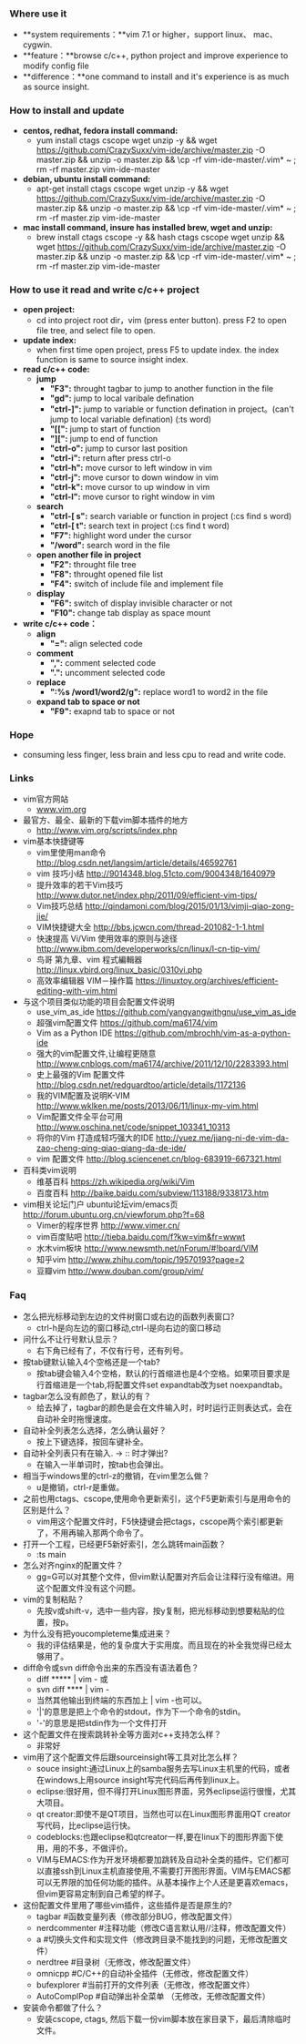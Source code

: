 ### Where use it
    
* **system requirements：**vim 7.1 or higher，support linux、 mac、 cygwin.
* **feature：**browse c/c++, python project and improve experience to modify config file
* **difference：**one command to install and it's experience is as much as source insight.


### How to install and update

* **centos, redhat, fedora install command:**
    * yum install ctags cscope wget unzip -y && wget https://github.com/CrazySuxx/vim-ide/archive/master.zip -O master.zip && unzip -o master.zip && \cp -rf vim-ide-master/.vim* ~ ; rm -rf master.zip vim-ide-master
* **debian, ubuntu install command:**
    * apt-get install ctags cscope wget unzip -y && wget https://github.com/CrazySuxx/vim-ide/archive/master.zip -O master.zip && unzip -o master.zip && \cp -rf vim-ide-master/.vim* ~ ; rm -rf master.zip vim-ide-master
* **mac install command, insure has installed brew, wget and unzip:**
    * brew install ctags cscope -y && hash ctags cscope wget unzip && wget https://github.com/CrazySuxx/vim-ide/archive/master.zip -O master.zip && unzip -o master.zip && \cp -rf vim-ide-master/.vim* ~ ; rm -rf master.zip vim-ide-master


### How to use it read and write c/c++ project

* **open project:**
    * cd into project root dir，vim (press enter button). press F2 to open file tree, and select file to open.
* **update index:**
    * when first time open project, press F5 to update index. the index function is same to source insight index.
* **read c/c++ code:**
    * **jump**
        * **"F3":**         throught tagbar to jump to another function in the file
        * **"gd":**         jump to local varibale defination
        * **"ctrl-]":**     jump to variable or function defination in project。(can't jump to local variable defination) (:ts word)
        * **"[[":**         jump to start of function
        * **"][":**         jump to end of function
        * **"ctrl-o":**     jump to cursor last position
        * **"ctrl-i":**     return after press ctrl-o
        * **"ctrl-h":**     move cursor to left window in vim
        * **"ctrl-j":**     move cursor to down window in vim
        * **"ctrl-k":**     move cursor to up window in vim
        * **"ctrl-l":**     move cursor to right window in vim
    * **search**
        * **"ctrl-[ s":**   search variable or function in project (:cs find s word)
        * **"ctrl-[ t":**   search text in project (:cs find t word)
        * **"F7":**         highlight word under the cursor 
        * **"/word":**      search word in the file
    * **open another file in project**
        * **"F2":**         throught file tree
        * **"F8":**         throught opened file list
        * **"F4":**         switch of include file and implement file
    * **display**
        * **"F6":**         switch of display invisible character or not 
        * **"F10":**        change tab display as space mount
* **write c/c++ code：**
    * **align**
        * **"=":**          align selected code
    * **comment**
        * **",":**          comment selected code
        * **".":**          uncomment selected code
    * **replace**
        * **":%s /word1/word2/g":**  replace word1 to word2 in the file
    * **expand tab to space or not**
        * **"F9":**         exapnd tab to space or not


### Hope

* consuming less finger, less brain and less cpu to read and write code.


### Links

* vim官方网站
    * www.vim.org
* 最官方、最全、最新的下载vim脚本插件的地方
    * http://www.vim.org/scripts/index.php
* vim基本快捷键等
    * vim里使用man命令     http://blog.csdn.net/langsim/article/details/46592761
    * vim 技巧小结         http://9014348.blog.51cto.com/9004348/1640979
    * 提升效率的若干Vim技巧  http://www.dutor.net/index.php/2011/09/efficient-vim-tips/
    * Vim技巧总结          http://qindamoni.com/blog/2015/01/13/vimji-qiao-zong-jie/
    * VIM快捷键大全        http://bbs.jcwcn.com/thread-201082-1-1.html
    * 快速提高 Vi/Vim 使用效率的原则与途径   http://www.ibm.com/developerworks/cn/linux/l-cn-tip-vim/
    * 鸟哥 第九章、vim 程式編輯器            http://linux.vbird.org/linux_basic/0310vi.php
    * 高效率编辑器 VIM－操作篇               https://linuxtoy.org/archives/efficient-editing-with-vim.html
* 与这个项目类似功能的项目会配置文件说明
    * use_vim_as_ide                      https://github.com/yangyangwithgnu/use_vim_as_ide
    * 超强vim配置文件                     https://github.com/ma6174/vim
    * Vim as a Python IDE                 https://github.com/mbrochh/vim-as-a-python-ide
    * 强大的vim配置文件,让编程更随意      http://www.cnblogs.com/ma6174/archive/2011/12/10/2283393.html
    * 史上最强的Vim 配置文件              http://blog.csdn.net/redguardtoo/article/details/1172136
    * 我的VIM配置及说明K-VIM              http://www.wklken.me/posts/2013/06/11/linux-my-vim.html
    * Vim配置文件全平台可用               http://www.oschina.net/code/snippet_103341_10313
    * 将你的Vim 打造成轻巧强大的IDE  http://yuez.me/jiang-ni-de-vim-da-zao-cheng-qing-qiao-qiang-da-de-ide/
    * vim 配置文件                        http://blog.sciencenet.cn/blog-683919-667321.html
* 百科类vim说明
    * 维基百科             https://zh.wikipedia.org/wiki/Vim
    * 百度百科             http://baike.baidu.com/subview/113188/9338173.htm
* vim相关论坛门户
    ubuntu论坛vim/emacs页  http://forum.ubuntu.org.cn/viewforum.php?f=68
    * Vimer的程序世界        http://www.vimer.cn/
    * vim百度贴吧            http://tieba.baidu.com/f?kw=vim&fr=wwwt
    * 水木vim板块            http://www.newsmth.net/nForum/#!board/VIM
    * 知乎vim                http://www.zhihu.com/topic/19570193?page=2
    * 豆瓣vim                http://www.douban.com/group/vim/


### Faq

* 怎么把光标移动到左边的文件树窗口或右边的函数列表窗口?
    * ctrl-h是向左边的窗口移动,ctrl-l是向右边的窗口移动
* 问什么不让行号默认显示？
    * 右下角已经有了，不仅有行号，还有列号。
* 按tab键默认输入4个空格还是一个tab?
    * 按tab键会输入4个空格，默认的行首缩进也是4个空格。如果项目要求是行首缩进是一个tab,将配置文件set expandtab改为set noexpandtab。
* tagbar怎么没有颜色了，默认的有？
    * 给去掉了，tagbar的颜色是会在文件输入时，时时运行正则表达式，会在自动补全时拖慢速度。
* 自动补全列表怎么选择，怎么确认最好？
    * 按上下键选择，按回车键补全。
* 自动补全列表只有在输入. -> :: 时才弹出?
    * 在输入一半单词时，按tab也会弹出。
* 相当于windows里的ctrl-z的撤销，在vim里怎么做？
    * u是撤销，ctrl-r是重做。
* 之前也用ctags、cscope,使用命令更新索引，这个F5更新索引与是用命令的区别是什么？
    * vim用这个配置文件时，F5快捷键会把ctags，cscope两个索引都更新了，不用再输入那两个命令了。
* 打开一个工程，已经更F5新好索引，怎么跳转main函数？
    * :ts main
* 怎么对齐nginx的配置文件？
    * gg=G可以对其整个文件，但vim默认配置对齐后会让注释行没有缩进。用这个配置文件没有这个问题。
* vim的复制粘贴？
    * 先按v或shift-v，选中一些内容，按y复制，把光标移动到想要粘贴的位置，按p。
* 为什么没有把youcompleteme集成进来？
    * 我的评估结果是，他的复杂度大于实用度。而且现在的补全我觉得已经太够用了。
* diff命令或svn diff命令出来的东西没有语法着色？
    * diff ***** | vim - 或
    * svn diff **** | vim -
    * 当然其他输出到终端的东西加上 | vim -也可以。
    * '|'的意思是把上个命令的stdout，作为下一个命令的stdin。
    * '-'的意思是把stdin作为一个文件打开
* 这个配置文件在搜索跳转补全等方面对c++支持怎么样？
    * 非常好
* vim用了这个配置文件后跟sourceinsight等工具对比怎么样？
    * souce insight:通过Linux上的samba服务去写Linux主机里的代码，或者在windows上用source insight写完代码后再传到linux上。
    * eclipse:很好用，但不得打开Linux图形界面，另外eclipse运行很慢，尤其大项目。
    * qt creator:即使不是QT项目，当然也可以在Linux图形界面用QT creator写代码，比eclipse运行快。
    * codeblocks:也跟eclipse和qtcreator一样,要在linux下的图形界面下使用，用的不多，不做评价。
    * VIM与EMACS:作为开发环境都要加跳转及自动补全类的插件。它们都可以直接ssh到Linux主机直接使用,不需要打开图形界面。VIM与EMACS都可以无界限的加任何功能的插件。从基本操作上个人还是更喜欢emacs，但vim更容易定制到自己希望的样子。
* 这份配置文件里用了哪些vim插件，这些插件是否是原生的?
    * tagbar         #函数变量列表（修改部分BUG，修改配置文件）
    * nerdcommenter  #注释功能（修改C语言默认用//注释，修改配置文件）
    * a              #切换头文件和实现文件（修改跨目录不能找到的问题，无修改配置文件）
    * nerdtree       #目录树（无修改，修改配置文件）
    * omnicpp        #C/C++的自动补全插件（无修改，修改配置文件）
    * bufexplorer    #当前打开的文件列表（无修改，修改配置文件）
    * AutoComplPop   #自动弹出补全菜单 （无修改，无修改配置文件）
* 安装命令都做了什么？
    * 安装cscope, ctags, 然后下载一份vim脚本放在家目录下，最后清除临时文件。
